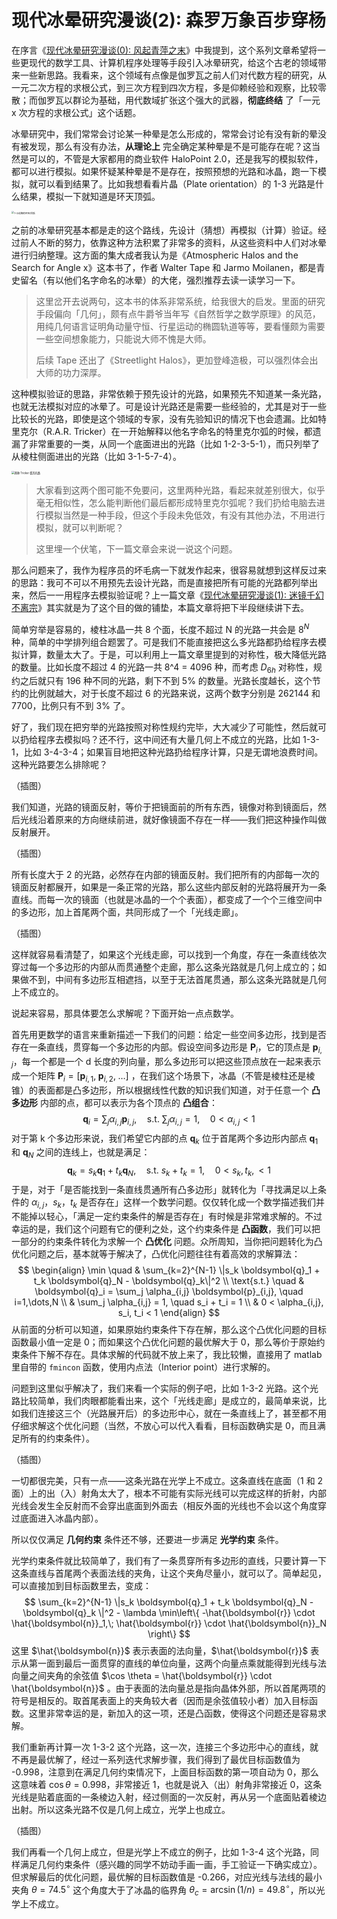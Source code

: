 # 现代冰晕研究漫谈(2): 森罗万象百步穿杨

在序言《[现代冰晕研究漫谈(0): 风起青萍之末](https://zhuanlan.zhihu.com/p/461810067)》中我提到，这个系列文章希望将一些更现代的数学工具、计算机程序处理等手段引入冰晕研究，给这个古老的领域带来一些新思路。我看来，这个领域有点像是伽罗瓦之前人们对代数方程的研究，从一元二次方程的求根公式，到三次方程到四次方程，多是仰赖经验和观察，比较零散；而伽罗瓦以群论为基础，用代数域扩张这个强大的武器，**彻底终结** 了「一元 x 次方程的求根公式」这个话题。

冰晕研究中，我们常常会讨论某一种晕是怎么形成的，常常会讨论有没有新的晕没有被发现，那么有没有办法，**从理论上** 完全确定某种晕是不是可能存在呢？这当然是可以的，不管是大家都用的商业软件 HaloPoint 2.0，还是我写的模拟软件，都可以进行模拟。如果怀疑某种晕是不是存在，按照预想的光路和冰晶，跑一下模拟，就可以看到结果了。比如我想看看片晶（Plate orientation）的 1-3 光路是什么结果，模拟一下就知道是环天顶弧。

<img src="img/rp1-3_plt0.5_s25_i2_note.png" alt="1-3光路的环天顶弧" style="zoom:28%;" />

之前的冰晕研究基本都是走的这个路线，先设计（猜想）再模拟（计算）验证。经过前人不断的努力，依靠这种方法积累了非常多的资料，从这些资料中人们对冰晕进行归纳整理。这方面的集大成者我认为是《Atmospheric Halos and the Search for Angle x》这本书了，作者 Walter Tape 和 Jarmo Moilanen，都是青史留名（有以他们名字命名的冰晕）的大佬，强烈推荐去读一读学习一下。

> 这里岔开去说两句，这本书的体系非常系统，给我很大的启发。里面的研究手段偏向「几何」，颇有点牛爵爷当年写《自然哲学之数学原理》的风范，用纯几何语言证明角动量守恒、行星运动的椭圆轨道等等，要看懂颇为需要一些空间想象能力，只能说大师不愧是大师。
>
> 后续 Tape 还出了《Streetlight Halos》，更加登峰造极，可以强烈体会出大师的功力深厚。

这种模拟验证的思路，非常依赖于预先设计的光路，如果预先不知道某一条光路，也就无法模拟对应的冰晕了。可是设计光路还是需要一些经验的，尤其是对于一些比较长的光路，即使是这个领域的专家，没有先验知识的情况下也会遗漏。比如特里克尔（R.A.R. Tricker）在一开始解释以他名字命名的特里克尔弧的时候，都遗漏了非常重要的一类，从同一个底面进出的光路（比如 1-2-3-5-1），而只列举了从棱柱侧面进出的光路（比如 3-1-5-7-4）。

<img src="img/Tricker_arc_raypath.png" alt="两种 Tricker 弧的光路" style="zoom:30%;" />

> 大家看到这两个图可能不免要问，这里两种光路，看起来就差别很大，似乎毫无相似性，怎么能判断他们最后都形成特里克尔弧呢？我们扔给电脑去进行模拟当然是一种手段，但这个手段未免低效，有没有其他办法，不用进行模拟，就可以判断呢？
>
> 这里埋一个伏笔，下一篇文章会来说一说这个问题。

那么问题来了，我作为程序员的坏毛病一下就发作起来，很容易就想到这样反过来的思路：我可不可以不用预先去设计光路，而是直接把所有可能的光路都列举出来，然后一一用程序去模拟验证呢？上一篇文章《[现代冰晕研究漫谈(1): 迷镜千幻不离宗](https://zhuanlan.zhihu.com/p/462717356)》其实就是为了这个目的做的铺垫，本篇文章将把下半段继续讲下去。

简单穷举是容易的，棱柱冰晶一共 8 个面，长度不超过 N 的光路一共会是 $8^N$ 种，简单的中学排列组合题罢了。可是我们不能直接把这么多光路都扔给程序去模拟计算，数量太大了。于是，可以利用上一篇文章里提到的对称性，极大降低光路的数量。比如长度不超过 4 的光路一共 8^4 = 4096 种，而考虑 $D_{6h}$ 对称性，规约之后就只有 196 种不同的光路，剩下不到 5% 的数量。光路长度越长，这个节约的比例就越大，对于长度不超过 6 的光路来说，这两个数字分别是 262144 和 7700，比例只有不到 3% 了。

好了，我们现在把穷举的光路按照对称性规约完毕，大大减少了可能性，然后就可以扔给程序去模拟吗？还不行，这中间还有大量几何上不成立的光路，比如 1-3-1，比如 3-4-3-4；如果盲目地把这种光路扔给程序计算，只是无谓地浪费时间。这种光路要怎么排除呢？

（插图）

我们知道，光路的镜面反射，等价于把镜面前的所有东西，镜像对称到镜面后，然后光线沿着原来的方向继续前进，就好像镜面不存在一样——我们把这种操作叫做反射展开。

（插图）

所有长度大于 2 的光路，必然存在内部的镜面反射。我们把所有的内部每一次的镜面反射都展开，如果是一条正常的光路，那么这些内部反射的光路将展开为一条直线。而每一次的镜面（也就是冰晶的一个个表面），都变成了一个个三维空间中的多边形，加上首尾两个面，共同形成了一个「光线走廊」。

（插图）

这样就容易看清楚了，如果这个光线走廊，可以找到一个角度，存在一条直线依次穿过每一个多边形的内部从而贯通整个走廊，那么这条光路就是几何上成立的；如果做不到，中间有多边形互相遮挡，以至于无法首尾贯通，那么这条光路就是几何上不成立的。

说起来容易，那具体要怎么求解呢？下面开始一点点数学。

首先用更数学的语言来重新描述一下我们的问题：给定一些空间多边形，找到是否存在一条直线，贯穿每一个多边形的内部。假设空间多边形是 $\mathbf{P}_i$，它的顶点是 $\boldsymbol{p}_{i,j}$，每一个都是一个 d 长度的列向量，那么多边形可以把这些顶点放在一起来表示成一个矩阵 $\mathbf{P}_i=\left[\boldsymbol{p}_{i,1},\; \boldsymbol{p}_{i,2},\;\dots\right]$ ，在我们这个场景下，冰晶（不管是棱柱还是棱锥）的表面都是凸多边形，所以根据线性代数的知识我们知道，对于任意一个 **凸多边形** 内部的点，都可以表示为各个顶点的 **凸组合**：
$$
\boldsymbol{q}_i = \sum_j \alpha_{i,j} \boldsymbol{p}_{i,j}, \quad \text{s.t. } \sum_j \alpha_{i,j} = 1, \quad 0 < \alpha_{i,j} < 1
$$
对于第 k 个多边形来说，我们希望它内部的点 $\boldsymbol{q}_k$ 位于首尾两个多边形内部点 $\boldsymbol{q}_1$ 和 $\boldsymbol{q}_N$ 之间的连线上，也就是满足：
$$
\boldsymbol{q}_k = s_k \boldsymbol{q}_1 + t_k \boldsymbol{q}_N, \quad \text{s.t. } s_k + t_k = 1, \quad 0 < s_k, t_k, < 1
$$
于是，对于「是否能找到一条直线贯通所有凸多边形」就转化为「寻找满足以上条件的 $\alpha_{i,j}$，$s_k$，$t_k$ 是否存在」这样一个数学问题。仅仅转化成一个数学描述我们并不能掉以轻心，「满足一定约束条件的解是否存在」有时候是非常难求解的。不过幸运的是，我们这个问题有它的便利之处，这个约束条件是 **凸函数**，我们可以把一部分的约束条件转化为求解一个 **凸优化** 问题。众所周知，当你把问题转化为凸优化问题之后，基本就等于解决了，凸优化问题往往有着高效的求解算法：
$$
\begin{align}
\min \quad & \sum_{k=2}^{N-1} \|s_k \boldsymbol{q}_1 + t_k \boldsymbol{q}_N - \boldsymbol{q}_k\|^2 \\
\text{s.t.} \quad & \boldsymbol{q}_i = \sum_j \alpha_{i,j} \boldsymbol{p}_{i,j}, \quad i=1,\dots,N \\
& \sum_j \alpha_{i,j} = 1, \quad s_i + t_i = 1 \\
& 0 < \alpha_{i,j}, s_i, t_i < 1
\end{align}
$$
从前面的分析可以知道，如果原始约束条件下存在解，那么这个凸优化问题的目标函数最小值一定是 0；而如果这个凸优化问题的最优解大于 0，那么等价于原始约束条件下解不存在。具体求解的代码就不放上来了，我比较懒，直接用了 matlab 里自带的 `fmincon` 函数，使用内点法（Interior point）进行求解的。

问题到这里似乎解决了，我们来看一个实际的例子吧，比如 1-3-2 光路。这个光路比较简单，我们肉眼都能看出来，这个「光线走廊」是成立的，最简单来说，比如我们连接这三个（光路展开后）的多边形中心，就在一条直线上了，甚至都不用仔细求解这个优化问题（当然，不放心可以代入看看，目标函数确实是 0，而且满足所有的约束条件）。

（插图）

一切都很完美，只有一点——这条光路在光学上不成立。这条直线在底面（1 和 2 面）上的出（入）射角太大了，根本不可能有实际光线可以完成这样的折射，内部光线会发生全反射而不会穿出底面到外面去（相反外面的光线也不会以这个角度穿过底面进入冰晶内部）。

所以仅仅满足 **几何约束** 条件还不够，还要进一步满足 **光学约束** 条件。

光学约束条件就比较简单了，我们有了一条贯穿所有多边形的直线，只要计算一下这条直线与首尾两个表面法线的夹角，让这个夹角尽量小，就可以了。简单起见，可以直接加到目标函数里去，变成：
$$
\sum_{k=2}^{N-1} \|s_k \boldsymbol{q}_1 + t_k \boldsymbol{q}_N - \boldsymbol{q}_k \|^2 - \lambda \min\left\{ -\hat{\boldsymbol{r}} \cdot \hat{\boldsymbol{n}}_1,\; \hat{\boldsymbol{r}} \cdot \hat{\boldsymbol{n}}_N \right\}
$$
这里 $\hat{\boldsymbol{n}}$ 表示表面的法向量，$\hat{\boldsymbol{r}}$ 表示从第一面到最后一面贯穿的直线的单位向量，这两个向量点乘就能得到光线与法向量之间夹角的余弦值 $\cos \theta = \hat{\boldsymbol{r}} \cdot \hat{\boldsymbol{n}}$ 。由于表面的法向量总是指向晶体外部，所以首尾两项的符号是相反的。取首尾表面上的夹角较大者（因而是余弦值较小者）加入目标函数。这里非常幸运的是，新加入的这一项，还是凸函数，使得这个问题还是容易求解。

我们重新再计算一次 1-3-2 这个光路，这一次，连接三个多边形中心的直线，就不再是最优解了，经过一系列迭代求解步骤，我们得到了最优目标函数值为 -0.998，注意到在满足几何约束情况下，上面目标函数的第一项自动为 0，那么这意味着 $\cos \theta = 0.998$，非常接近 1，也就是说入（出）射角非常接近 0，这条光线是贴着底面的一条棱边入射，经过侧面的一次反射，再从另一个底面贴着棱边出射。所以这条光路不仅是几何上成立，光学上也成立。

（插图）

我们再看一个几何上成立，但是光学上不成立的例子，比如 1-3-4 这个光路，同样满足几何约束条件（感兴趣的同学不妨动手画一画，手工验证一下确实成立）。但求解最后的优化问题，最优解的目标函数值是 -0.266，对应光线与法线的最小夹角 $\theta = 74.5^\circ$ 这个角度大于了冰晶的临界角 $\theta_c = \arcsin(1/n) = 49.8^\circ$，所以光学上不成立。
